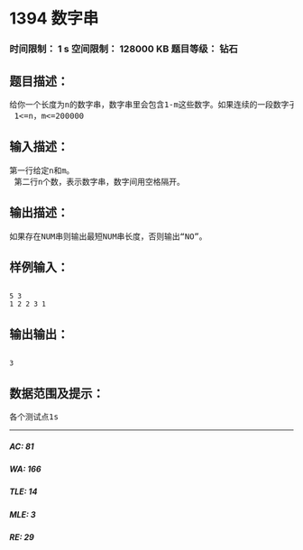 # 1394 数字串   
### 时间限制： 1 s     空间限制： 128000 KB     题目等级： 钻石  
## 题目描述：  

<pre>
给你一个长度为n的数字串，数字串里会包含1-m这些数字。如果连续的一段数字子串包含了1-m这些数字，则称这个数字字串为NUM串。你的任务是求出长度最短的NUM串是什么，只需要输出这个长度即可。  
 1<=n，m<=200000
</pre>
  
  
## 输入描述：  

<pre>
第一行给定n和m。   
 第二行n个数，表示数字串，数字间用空格隔开。
</pre>
  
  
## 输出描述：  

<pre>
如果存在NUM串则输出最短NUM串长度，否则输出“NO”。 
</pre>
  
  
## 样例输入：  

<pre><code>
5 3  
1 2 2 3 1
</code></pre>
  
  
## 输出输出：  

<pre><code>
3
</code></pre>
  
  
## 数据范围及提示：  

<pre>
各个测试点1s
</pre>
  
  
***  

##### AC: 81  
##### WA: 166  
##### TLE: 14  
##### MLE: 3  
##### RE: 29  
